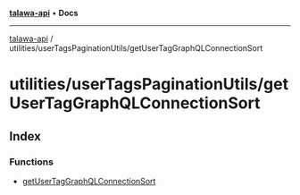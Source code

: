 [**talawa-api**](../../../README.md) • **Docs**

***

[talawa-api](../../../modules.md) / utilities/userTagsPaginationUtils/getUserTagGraphQLConnectionSort

# utilities/userTagsPaginationUtils/getUserTagGraphQLConnectionSort

## Index

### Functions

- [getUserTagGraphQLConnectionSort](functions/getUserTagGraphQLConnectionSort.md)

